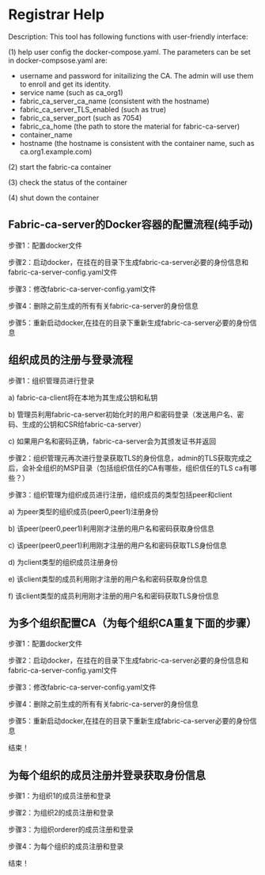 # Registrar Help
Description:
This tool has following functions with user-friendly interface:

(1) help user config the docker-compose.yaml. The parameters can be set in docker-compsose.yaml are:
* username and password for initailizing the CA. The admin will use them to enroll and get its identity.
* service name (such as ca_org1)
* fabric_ca_server_ca_name (consistent with the hostname)
* fabric_ca_server_TLS_enabled (such as true)
* fabric_ca_server_port (such as 7054)
* fabric_ca_home (the path to store the material for fabric-ca-server)
* container_name
* hostname (the hostname is consistent with the container name, such as ca.org1.example.com) 

(2) start the fabric-ca container

(3) check the status of the container

(4) shut down the container

## Fabric-ca-server的Docker容器的配置流程(纯手动)

步骤1：配置docker文件

步骤2：启动docker，在挂在的目录下生成fabric-ca-server必要的身份信息和fabric-ca-server-config.yaml文件

步骤3：修改fabric-ca-server-config.yaml文件

步骤4：删除之前生成的所有有关fabric-ca-server的身份信息

步骤5：重新启动docker,在挂在的目录下重新生成fabric-ca-server必要的身份信息

## 组织成员的注册与登录流程

步骤1：组织管理员进行登录

a) fabric-ca-client将在本地为其生成公钥和私钥

b) 管理员利用fabric-ca-server初始化时的用户和密码登录（发送用户名、密码、生成的公钥和CSR给fabric-ca-server）

c) 如果用户名和密码正确，fabric-ca-server会为其颁发证书并返回

步骤2：组织管理元再次进行登录获取TLS的身份信息，admin的TLS获取完成之后，会补全组织的MSP目录（包括组织信任的CA有哪些，组织信任的TLS ca有哪些？）

步骤3：组织管理为组织成员进行注册，组织成员的类型包括peer和client

a) 为peer类型的组织成员(peer0,peer1)注册身份

b) 该peer(peer0,peer1)利用刚才注册的用户名和密码获取身份信息

c) 该peer(peer0,peer1)利用刚才注册的用户名和密码获取TLS身份信息

d) 为client类型的组织成员注册身份

e) 该client类型的成员利用刚才注册的用户名和密码获取身份信息

f) 该client类型的成员利用刚才注册的用户名和密码获取TLS身份信息

## 为多个组织配置CA（为每个组织CA重复下面的步骤）

步骤1：配置docker文件

步骤2：启动docker，在挂在的目录下生成fabric-ca-server必要的身份信息和fabric-ca-server-config.yaml文件

步骤3：修改fabric-ca-server-config.yaml文件

步骤4：删除之前生成的所有有关fabric-ca-server的身份信息

步骤5：重新启动docker,在挂在的目录下重新生成fabric-ca-server必要的身份信息

结束！

## 为每个组织的成员注册并登录获取身份信息

步骤1：为组织1的成员注册和登录

步骤2：为组织2的成员注册和登录

步骤3：为组织orderer的成员注册和登录

步骤4：为每个组织的成员注册和登录

结束！

